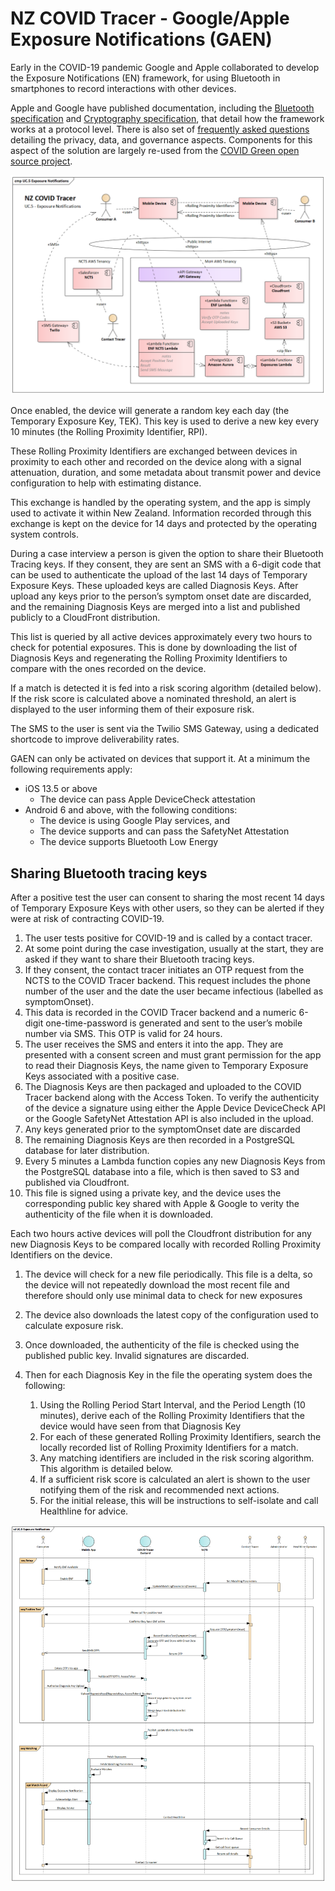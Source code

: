 # NZ COVID Tracer - Google/Apple Exposure Notifications (GAEN)

Early in the COVID-19 pandemic Google and Apple collaborated to develop the 
Exposure Notifications (EN) framework, for using Bluetooth in smartphones to 
record interactions with other devices. 

Apple and Google have published documentation, including the 
[Bluetooth specification][1] and [Cryptography specification][2], that detail
how the framework works at a protocol level. There is also set of
[frequently asked questions][3]  detailing the privacy, data, and governance 
aspects. Components for this aspect of the solution are largely re-used 
from the [COVID Green open source project][4].

![Exposure Notifications](../assets/uc5-exposure-notifications.png)

Once enabled, the device will generate a random key each day (the Temporary 
Exposure Key, TEK). This key is used to derive a new key every 10 minutes (the 
Rolling Proximity Identifier, RPI).

These Rolling Proximity Identifiers are exchanged between devices in proximity 
to each other and recorded on the device along with a signal attenuation, 
duration, and some metadata about transmit power and device configuration to 
help with estimating distance.

This exchange is handled by the operating system, and the app is simply used to
activate it within New Zealand. Information recorded through this exchange is
kept on the device for 14 days and protected by the operating system controls.

During a case interview a person is given the option to share their Bluetooth 
Tracing keys. If they consent, they are sent an SMS with a 6-digit code that 
can be used to authenticate the upload of the last 14 days of Temporary 
Exposure Keys. These uploaded keys are called Diagnosis Keys. After upload any
keys prior to the person’s symptom onset date are discarded, and the remaining 
Diagnosis Keys are merged into a list and published publicly to a CloudFront
distribution.

This list is queried by all active devices approximately every two hours to 
check for potential exposures. This is done by downloading the list of 
Diagnosis Keys and regenerating the Rolling Proximity Identifiers to compare 
with the ones recorded on the device.

If a match is detected it is fed into a risk scoring algorithm (detailed 
below). If the risk score is calculated above a nominated threshold, an alert 
is displayed to the user informing them of their exposure risk.

The SMS to the user is sent via the Twilio SMS Gateway, using a dedicated 
shortcode to improve deliverability rates.

GAEN can only be activated on devices that support it. At a minimum the 
following requirements apply:
 - iOS 13.5 or above
    - The device can pass Apple DeviceCheck attestation
 - Android 6 and above, with the following conditions:
    - The device is using Google Play services, and
    - The device supports and can pass the SafetyNet Attestation
    - The device supports Bluetooth Low Energy 

## Sharing Bluetooth tracing keys

After a positive test the user can consent to sharing the most recent 14 days 
of Temporary Exposure Keys with other users, so they can be alerted if they 
were at risk of contracting COVID-19. 

  1. The user tests positive for COVID-19 and is called by a contact tracer.
  1. At some point during the case investigation, usually at the start, they 
     are asked if they want to share their Bluetooth tracing keys.
  2. If they consent, the contact tracer initiates an OTP request from the NCTS
     to the COVID Tracer backend. This request includes the phone number of the
     user and the date the user became infectious (labelled as symptomOnset).
  3. This data is recorded in the COVID Tracer backend and a numeric 6-digit 
     one-time-password is generated and sent to the user’s mobile number via 
     SMS. This OTP is valid for 24 hours.
  4. The user receives the SMS and enters it into the app. They are presented 
     with a consent screen and must grant permission for the app to read their
     Diagnosis Keys, the name given to Temporary Exposure Keys associated with
     a positive case.
  5. The Diagnosis Keys are then packaged and uploaded to the COVID Tracer 
     backend along with the Access Token. To verify the authenticity of the 
     device a signature using either the Apple Device DeviceCheck API or the 
     Google SafetyNet Attestation API is also included in the upload.
  6. Any keys generated prior to the symptomOnset date are discarded
  7. The remaining Diagnosis Keys are then recorded in a PostgreSQL database 
     for later distribution.
  8. Every 5 minutes a Lambda function copies any new Diagnosis Keys from the 
     PostgreSQL database into a file, which is then saved to S3 and published 
     via Cloudfront.
  9. This file is signed using a private key, and the device uses the 
     corresponding public key shared with Apple & Google to verity the 
     authenticity of the file when it is downloaded.

Each two hours active devices will poll the Cloudfront distribution for any new
Diagnosis Keys to be compared locally with recorded Rolling Proximity 
Identifiers on the device.

  1. The device will check for a new file periodically. This file is a delta,
     so the device will not repeatedly download the most recent file and 
     therefore should only use minimal data to check for new exposures
  2. The device also downloads the latest copy of the configuration used to 
     calculate exposure risk.
  3. Once downloaded, the authenticity of the file is checked using the 
     published public key. Invalid signatures are discarded.
  4. Then for each Diagnosis Key in the file the operating system does the 
     following:

      1. Using the Rolling Period Start Interval, and the Period Length (10 
         minutes), derive each of the Rolling Proximity Identifiers that the 
         device would have seen from that Diagnosis Key
      2. For each of these generated Rolling Proximity Identifiers, search the 
         locally recorded list of Rolling Proximity Identifiers for a match.
      3. Any matching identifiers are included in the risk scoring algorithm. 
         This algorithm is detailed below.
      4. If a sufficient risk score is calculated an alert is shown to the user 
         notifying them of the risk and recommended next actions.
      5. For the initial release, this will be instructions to self-isolate and
         call Healthline for advice.

![Exposure Notifications Flow](../assets/uc5-exposure-notifications-flow.png)


[1]: https://covid19-static.cdn-apple.com/applications/covid19/current/static/contact-tracing/pdf/ExposureNotification-BluetoothSpecificationv1.2.pdf?1
[2]: https://covid19-static.cdn-apple.com/applications/covid19/current/static/contact-tracing/pdf/ExposureNotification-CryptographySpecificationv1.2.pdf?1
[3]: https://covid19-static.cdn-apple.com/applications/covid19/current/static/contact-tracing/pdf/ExposureNotification-FAQv1.2.pdf
[4]: https://github.com/covidgreen